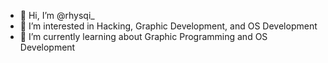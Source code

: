 - 👋 Hi, I’m @rhysqi_
- 👀 I’m interested in Hacking, Graphic Development, and OS Development
- 🌱 I’m currently learning about Graphic Programming and OS Development

<!---
rhysqi1/rhysqi1 is a ✨ special ✨ repository because its `README.md` (this file) appears on your GitHub profile.
You can click the Preview link to take a look at your changes.
--->
